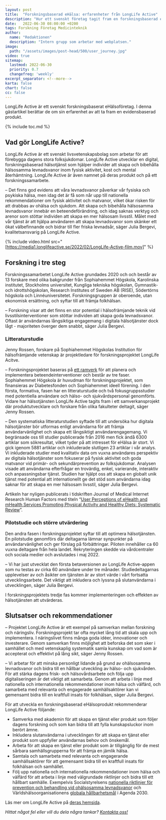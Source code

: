 ```yaml
---
layout: post
title:  "Forskningsbaserad eHälsa: erfarenheter från LongLife Active"
description: "Hur ett svenskt företag tagit fram en forskningsbaserad eHälsoprodukt"
date:   2022-06-30 08:00:00 +0200
tags: Forskning Företag Medicinteknik
author:
  name: "Redaktionen"
  description: "Intern grupp som arbetar med webplatsen."
image:
  path: "/assets/images/post-head/500/user_journey.jpg"
video: true
sitemap:
  lastmod: 2022-06-30
  priority: 0.7
  changefreq: 'weekly'
excerpt_separator: <!--more-->
karta: false
chart: false
cc: false
---
```


LongLife Active är ett svenskt forskningsbaserat eHälsoföretag. I denna gästartikel berättar de om sin erfarenhet av att ta fram en evidensbaserad produkt.

<!--more-->

{% include toc.md %}

## Vad gör LongLife Active?
LongLife Active är ett svenskt livsvetenskapsbolag som arbetar för att förebygga dagens stora folksjukdomar. LongLife Active utvecklar en digital, forskningsbaserad hälsotjänst som hjälper individer att skapa och bibehålla hälsosamma levnadsvanor inom fysisk aktivitet, kost och mental återhämtning. LongLife Active är även namnet på deras produkt och på ett forskningssamarbete.

– Det finns god evidens att våra levnadsvanor påverkar vår fysiska och psykiska hälsa, men idag det är få som når upp till nationella rekommendationer om fysisk aktivitet och matvanor, vilket ökar risken för att drabbas av ohälsa och sjukdom. Att skapa och bibehålla hälsosamma levnadsvanor innebär en beteendeförändring, och idag saknas verktyg och arenor som stöttar individen att skapa en mer hälsosam livsstil. Målet med vår tjänst är att hjälpa användaren att skapa levnadsvanor som skänker ett ökat välbefinnande och bidrar till fler friska levnadsår, säger Julia Bergevi, kvalitetsansvarig på LongLife Active.

{% include video.html src="[https://media1.longlifeactive.se/2022/02/LongLife-Active-film.mov]" %}

## Forskning i tre steg
Forskningssamarbetet LongLife Active grundades 2020 och och består av 13 forskare med olika bakgrunder från Sophiahemmet Högskola, Karolinska institutet, Stockholms universitet, Kungliga tekniska högskolan, Gymnastik- och idrottshögskolan, Research Institutes of Sweden AB (RISE), Södertörns högskola och Linnéuniversitetet. Forskningsgruppen är oberoende, utan ekonomisk ersättning, och syftar till att främja folkhälsan.

– Forskning visar att det finns en stor potential i hälsofrämjande teknik vid livsstilsinterventioner som stöttar individen att skapa goda levnadsvanor. Oftast är användarnas långsiktiga engagemang i digitala hälsotjänster dock lågt - majoriteten överger dem snabbt, säger Julia Bergevi.

### Litteraturstudie
Jenny Rossen, forskare på Sophiahemmet Högskolas Institution för hälsofrämjande vetenskap är projektledare för forskningsprojektet LongLife Acitve. 

– Forskningsprojektet baseras på [ett ramverk](https://eprints.soton.ac.uk/425043/1/3275_1430_1_PB.pdf) för att planera och implementera beteendeinterventioner och består av tre faser. Sophiahemmet Högskola är huvudman för forskningsprojektet, som finansieras av Diabetesfonden och Sophiahemmet ideell förening. I den första, formativa, fasen har en litteraturstudie och två fokusgruppsstudier med potentiella användare och hälso- och sjukvårdspersonal genomförts. Vidare har hälsotjänsten LongLife Active tagits fram i ett samverkansprojekt där produktutvecklare och forskare från olika fakulteter deltagit, säger Jenny Rossen. 

– Den systematiska litteraturstudien syftade till att undersöka hur digitala hälsotjänster bör utformas enligt användarna för att främja användarvänlighet och skapa ett långsiktigt användarengagemang. Vi begränsade oss till studier publicerade från 2016 men fick ändå 6300 artiklar som sökresultat, vilket tyder på att intresset för eHälsa är stort. Vi gick igenom 5881 artiklar och inkluderade slutligen 23 artiklar i vår analys. Vi inkluderade studier med kvalitativ data om vuxna användares perspektiv av digitala hälsotjänster som fokuserar på fysisk aktivitet och goda matvanor vid primär- och sekundärprevention av folksjukdomar. Analysen visade att användarna efterfrågar en trovärdig, enkel, varierande, interaktiv och anpassningsbar tjänst. Studien har hjälpt oss att skapa en globalt unik tjänst med potential att internationellt ge det stöd som användarna idag saknar för att skapa en mer hälsosam livsstil, säger Julia Bergevi.

Artikeln har nyligen publicerats i tidskriften Journal of Medical Internet Research Human Factors med titeln “[User Perceptions of eHealth and mHealth Services Promoting Physical Activity and Healthy Diets: Systematic Review](https://humanfactors.jmir.org/2022/2/e34278)”.

### Pilotstudie och större utvärdering
Den andra fasen i forskningsprojektet syftar till att optimera hälsotjänsten. En pilotstudie genomförs där deltagarna lämnar synpunkter på användarvänlighet och ger förslag på förbättringar. Piloten innehåller ca 60 vuxna deltagare från hela landet. Rekryteringen skedde via vårdcentraler och sociala medier och avslutades i maj 2022.

– Vi har just utvecklat den första betaversionen av LongLife Active-appen som nu testas av cirka 60 användare under tre månader. Studiedeltagarnas upplevelser av och åsikter om tjänsten är av stort värde i vårt fortsatta utvecklingsarbete. Det viktigt att inkludera och lyssna på slutanvändarna i utvecklingen, säger Julia Bergevi.

I forskningsprojektets tredje fas kommer implementeringen och effekten av hälsotjänsten att utvärderas.

## Slutsatser och rekommendationer
– Projektet LongLife Active är ett exempel på samverkan mellan forskning och näringsliv. Forskningsprojekt tar ofta mycket lång tid att skala upp och implementera. I näringslivet finns många goda idéer, innovationer och investerare. Genom samverkan finns möjlighet att beforska det som sker i samhället och med vetenskaplig systematik samla kunskap om vad som är accepterat och effektivt på lång sikt, säger Jenny Rossen. 

– Vi arbetar för att minska personligt lidande på grund av ohälsosamma levnadsvanor och bidra till en hållbar utveckling av hälso- och sjukvården. För att stärka dagens frisk- och hälsovårdsarbete och följa upp digitaliseringen är det viktigt att samarbeta. Genom att arbeta i linje med nationella och internationella rekommendationer inom hälsa och välfärd, och samarbeta med relevanta och engagerade samhällsaktörer kan vi gemensamt bidra till en kraftfull insats för folkhälsan, säger Julia Bergevi. 

För att utveckla en forskningsbaserad eHälsoprodukt rekommenderar LongLife Active följande:

* Samverka med akademin för att skapa en tjänst eller produkt som följer dagens forskning och som kan bidra till att fylla kunskapsluckor inom berört ämne.
* Inkludera slutanvändarna i utvecklingen för att skapa en tjänst eller produkt som uppfyller användarnas behov och önskemål. 
* Arbeta för att skapa en tjänst eller produkt som är tillgänglig för de mest sårbara samhällsgrupperna för att främja en jämlik hälsa.
* Samtala och samarbeta med relevanta och engagerande samhällsaktörer för att gemensamt bidra till en kraftfull insats för folkhälsan och samhället.
* Följ upp nationella och internationella rekommendationer inom hälsa och välfärd för att arbeta i linje med välgrundade riktlinjer och bidra till ett hållbart samhälle. Exempelvis Socialstyrelsens [nationella riktlinjer för prevention och behandling vid ohälsosamma levnadsvanor](https://www.socialstyrelsen.se/kunskapsstod-och-regler/regler-och-riktlinjer/nationella-riktlinjer/riktlinjer-och-utvarderingar/levnadsvanor/) och Världshälsoorganisationens [globala hållbarhetsmål](https://www.globalamalen.se/) i Agenda 2030.

Läs mer om LongLife Active på [deras hemsida](https://media1.longlifeactive.se/).

_Hittat något fel eller vill du dela några tankar? [Kontakta oss!](/index.html#form-message)_
